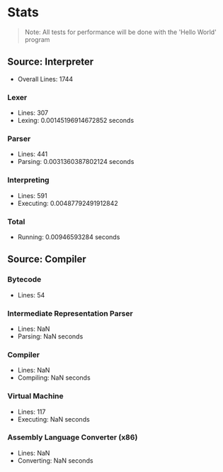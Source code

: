 # Stats

> Note: All tests for performance will be done with the 'Hello World' program

## Source: Interpreter
- Overall Lines: 1744

### Lexer
- Lines: 307
- Lexing: 0.00145196914672852 seconds

### Parser
- Lines: 441
- Parsing: 0.0031360387802124 seconds

### Interpreting
- Lines: 591
- Executing: 0.00487792491912842

### Total
- Running: 0.00946593284 seconds

## Source: Compiler

### Bytecode
- Lines: 54

### Intermediate Representation Parser
- Lines: NaN
- Parsing: NaN seconds

### Compiler
- Lines: NaN
- Compiling: NaN seconds

### Virtual Machine
- Lines: 117
- Executing: NaN seconds

### Assembly Language Converter (x86)
- Lines: NaN
- Converting: NaN seconds
